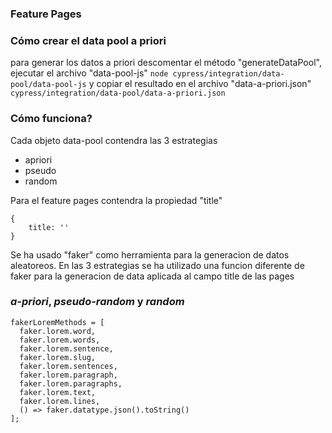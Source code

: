 ### Feature Pages
### Cómo crear el data pool a priori
para generar los datos a priori descomentar el método "generateDataPool", ejecutar el archivo "data-pool-js" `node cypress/integration/data-pool/data-pool-js` y copiar el resultado en el archivo "data-a-priori.json" `cypress/integration/data-pool/data-a-priori.json`

### Cómo funciona?
Cada objeto data-pool contendra las 3 estrategias

* apriori
* pseudo
* random

Para el feature pages contendra la propiedad "title"

```
{
    title: ''
}
```

Se ha usado "faker" como herramienta para la generacion de datos aleatoreos. 
En las 3 estrategias se ha utilizado una funcion diferente de faker para la generacion de data aplicada al campo title de las pages
### *a-priori*, *pseudo-random* y *random*
```
fakerLoremMethods = [
  faker.lorem.word,
  faker.lorem.words,
  faker.lorem.sentence,
  faker.lorem.slug,
  faker.lorem.sentences,
  faker.lorem.paragraph,
  faker.lorem.paragraphs,
  faker.lorem.text,
  faker.lorem.lines,
  () => faker.datatype.json().toString()
];
```
